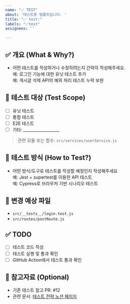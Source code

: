 ```yaml
---
name: "✅ TEST"
about: '테스트용 템플릿입니다. '
title: "✅ test:"
labels: "✅test"
assignees: ''

---
```


## ✅ 개요 (What & Why?)
- 어떤 테스트를 작성하거나 수정하려는지 간략히 작성해주세요.  
  예: 로그인 기능에 대한 유닛 테스트 추가  
  예: 게시글 삭제 API의 예외 처리 테스트 누락 보완

## 🧪 테스트 대상 (Test Scope)
- [ ] 유닛 테스트
- [ ] 통합 테스트
- [ ] E2E 테스트
- [ ] 기타: __________________

> 관련 모듈 또는 함수: `src/services/userService.js`

## 🧱 테스트 방식 (How to Test?)
- 어떤 방식/도구로 테스트를 작성할 예정인지 작성해주세요  
  예: Jest + supertest를 이용한 API 테스트  
  예: Cypress로 브라우저 기반 시나리오 테스트

## 🧩 변경 예상 파일
- `src/__tests__/login.test.js`
- `src/routes/postRoute.js`

## ✅ TODO
- [ ] 테스트 코드 작성
- [ ] 테스트 실행 및 통과 확인
- [ ] GitHub Action에서 테스트 통과 확인

## 📎 참고자료 (Optional)
- 기존 테스트 참고 PR: #12  
- 관련 문서: [테스트 전략 노션 페이지](https://www.notion.so/...)
